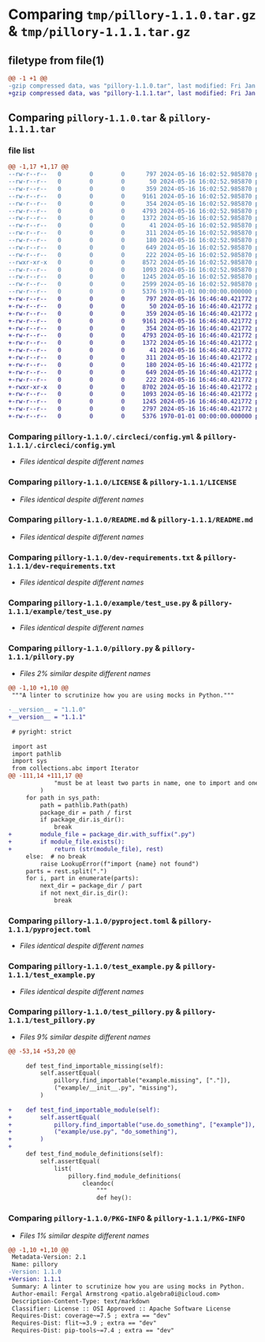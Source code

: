 # Comparing `tmp/pillory-1.1.0.tar.gz` & `tmp/pillory-1.1.1.tar.gz`

## filetype from file(1)

```diff
@@ -1 +1 @@
-gzip compressed data, was "pillory-1.1.0.tar", last modified: Fri Jan  1 00:00:00 2016, max compression
+gzip compressed data, was "pillory-1.1.1.tar", last modified: Fri Jan  1 00:00:00 2016, max compression
```

## Comparing `pillory-1.1.0.tar` & `pillory-1.1.1.tar`

### file list

```diff
@@ -1,17 +1,17 @@
--rw-r--r--   0        0        0      797 2024-05-16 16:02:52.985870 pillory-1.1.0/.circleci/config.yml
--rw-r--r--   0        0        0       50 2024-05-16 16:02:52.985870 pillory-1.1.0/.gitignore
--rw-r--r--   0        0        0      359 2024-05-16 16:02:52.985870 pillory-1.1.0/.pre-commit-config.yaml
--rw-r--r--   0        0        0     9161 2024-05-16 16:02:52.985870 pillory-1.1.0/LICENSE
--rw-r--r--   0        0        0      354 2024-05-16 16:02:52.985870 pillory-1.1.0/Makefile
--rw-r--r--   0        0        0     4793 2024-05-16 16:02:52.985870 pillory-1.1.0/README.md
--rw-r--r--   0        0        0     1372 2024-05-16 16:02:52.985870 pillory-1.1.0/dev-requirements.txt
--rw-r--r--   0        0        0       41 2024-05-16 16:02:52.985870 pillory-1.1.0/example/__init__.py
--rw-r--r--   0        0        0      311 2024-05-16 16:02:52.985870 pillory-1.1.0/example/definition.py
--rw-r--r--   0        0        0      180 2024-05-16 16:02:52.985870 pillory-1.1.0/example/empty/README.txt
--rw-r--r--   0        0        0      649 2024-05-16 16:02:52.985870 pillory-1.1.0/example/test_use.py
--rw-r--r--   0        0        0      222 2024-05-16 16:02:52.985870 pillory-1.1.0/example/use.py
--rwxr-xr-x   0        0        0     8572 2024-05-16 16:02:52.985870 pillory-1.1.0/pillory.py
--rw-r--r--   0        0        0     1093 2024-05-16 16:02:52.985870 pillory-1.1.0/pyproject.toml
--rw-r--r--   0        0        0     1245 2024-05-16 16:02:52.985870 pillory-1.1.0/test_example.py
--rw-r--r--   0        0        0     2599 2024-05-16 16:02:52.985870 pillory-1.1.0/test_pillory.py
--rw-r--r--   0        0        0     5376 1970-01-01 00:00:00.000000 pillory-1.1.0/PKG-INFO
+-rw-r--r--   0        0        0      797 2024-05-16 16:46:40.421772 pillory-1.1.1/.circleci/config.yml
+-rw-r--r--   0        0        0       50 2024-05-16 16:46:40.421772 pillory-1.1.1/.gitignore
+-rw-r--r--   0        0        0      359 2024-05-16 16:46:40.421772 pillory-1.1.1/.pre-commit-config.yaml
+-rw-r--r--   0        0        0     9161 2024-05-16 16:46:40.421772 pillory-1.1.1/LICENSE
+-rw-r--r--   0        0        0      354 2024-05-16 16:46:40.421772 pillory-1.1.1/Makefile
+-rw-r--r--   0        0        0     4793 2024-05-16 16:46:40.421772 pillory-1.1.1/README.md
+-rw-r--r--   0        0        0     1372 2024-05-16 16:46:40.421772 pillory-1.1.1/dev-requirements.txt
+-rw-r--r--   0        0        0       41 2024-05-16 16:46:40.421772 pillory-1.1.1/example/__init__.py
+-rw-r--r--   0        0        0      311 2024-05-16 16:46:40.421772 pillory-1.1.1/example/definition.py
+-rw-r--r--   0        0        0      180 2024-05-16 16:46:40.421772 pillory-1.1.1/example/empty/README.txt
+-rw-r--r--   0        0        0      649 2024-05-16 16:46:40.421772 pillory-1.1.1/example/test_use.py
+-rw-r--r--   0        0        0      222 2024-05-16 16:46:40.421772 pillory-1.1.1/example/use.py
+-rwxr-xr-x   0        0        0     8702 2024-05-16 16:46:40.421772 pillory-1.1.1/pillory.py
+-rw-r--r--   0        0        0     1093 2024-05-16 16:46:40.421772 pillory-1.1.1/pyproject.toml
+-rw-r--r--   0        0        0     1245 2024-05-16 16:46:40.421772 pillory-1.1.1/test_example.py
+-rw-r--r--   0        0        0     2797 2024-05-16 16:46:40.421772 pillory-1.1.1/test_pillory.py
+-rw-r--r--   0        0        0     5376 1970-01-01 00:00:00.000000 pillory-1.1.1/PKG-INFO
```

### Comparing `pillory-1.1.0/.circleci/config.yml` & `pillory-1.1.1/.circleci/config.yml`

 * *Files identical despite different names*

### Comparing `pillory-1.1.0/LICENSE` & `pillory-1.1.1/LICENSE`

 * *Files identical despite different names*

### Comparing `pillory-1.1.0/README.md` & `pillory-1.1.1/README.md`

 * *Files identical despite different names*

### Comparing `pillory-1.1.0/dev-requirements.txt` & `pillory-1.1.1/dev-requirements.txt`

 * *Files identical despite different names*

### Comparing `pillory-1.1.0/example/test_use.py` & `pillory-1.1.1/example/test_use.py`

 * *Files identical despite different names*

### Comparing `pillory-1.1.0/pillory.py` & `pillory-1.1.1/pillory.py`

 * *Files 2% similar despite different names*

```diff
@@ -1,10 +1,10 @@
 """A linter to scrutinize how you are using mocks in Python."""
 
-__version__ = "1.1.0"
+__version__ = "1.1.1"
 
 # pyright: strict
 
 import ast
 import pathlib
 import sys
 from collections.abc import Iterator
@@ -111,14 +111,17 @@
             "must be at least two parts in name, one to import and one to patch"
         )
     for path in sys_path:
         path = pathlib.Path(path)
         package_dir = path / first
         if package_dir.is_dir():
             break
+        module_file = package_dir.with_suffix(".py")
+        if module_file.exists():
+            return (str(module_file), rest)
     else:  # no break
         raise LookupError(f"import {name} not found")
     parts = rest.split(".")
     for i, part in enumerate(parts):
         next_dir = package_dir / part
         if not next_dir.is_dir():
             break
```

### Comparing `pillory-1.1.0/pyproject.toml` & `pillory-1.1.1/pyproject.toml`

 * *Files identical despite different names*

### Comparing `pillory-1.1.0/test_example.py` & `pillory-1.1.1/test_example.py`

 * *Files identical despite different names*

### Comparing `pillory-1.1.0/test_pillory.py` & `pillory-1.1.1/test_pillory.py`

 * *Files 9% similar despite different names*

```diff
@@ -53,14 +53,20 @@
 
     def test_find_importable_missing(self):
         self.assertEqual(
             pillory.find_importable("example.missing", ["."]),
             ("example/__init__.py", "missing"),
         )
 
+    def test_find_importable_module(self):
+        self.assertEqual(
+            pillory.find_importable("use.do_something", ["example"]),
+            ("example/use.py", "do_something"),
+        )
+
     def test_find_module_definitions(self):
         self.assertEqual(
             list(
                 pillory.find_module_definitions(
                     cleandoc(
                         """
                         def hey():
```

### Comparing `pillory-1.1.0/PKG-INFO` & `pillory-1.1.1/PKG-INFO`

 * *Files 1% similar despite different names*

```diff
@@ -1,10 +1,10 @@
 Metadata-Version: 2.1
 Name: pillory
-Version: 1.1.0
+Version: 1.1.1
 Summary: A linter to scrutinize how you are using mocks in Python.
 Author-email: Fergal Armstrong <patio.algebra0i@icloud.com>
 Description-Content-Type: text/markdown
 Classifier: License :: OSI Approved :: Apache Software License
 Requires-Dist: coverage~=7.5 ; extra == "dev"
 Requires-Dist: flit~=3.9 ; extra == "dev"
 Requires-Dist: pip-tools~=7.4 ; extra == "dev"
```

